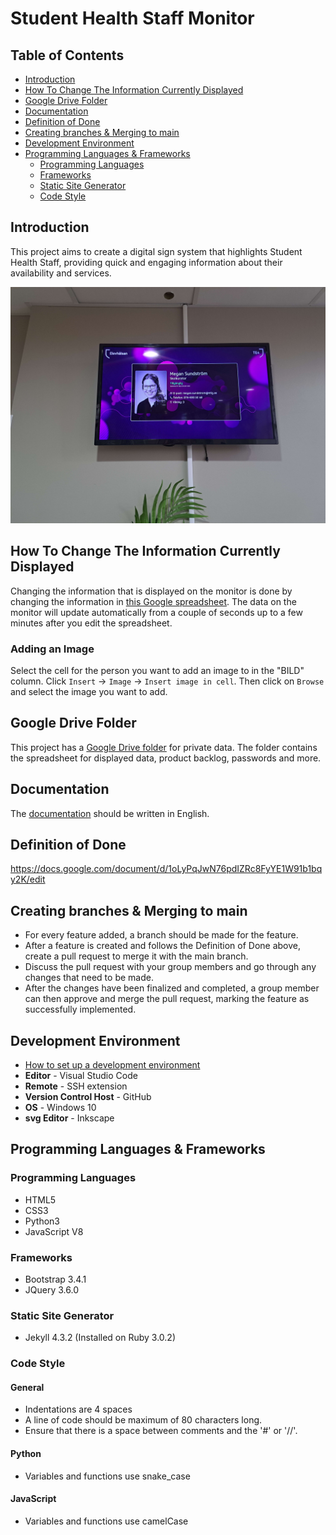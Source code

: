 # Student Health Staff Monitor

## Table of Contents

- [Introduction](README.md#introduction)
- [How To Change The Information Currently Displayed](README.md#how-to-change-the-information-currently-displayed)
- [Google Drive Folder](README.md#google-drive-folder)
- [Documentation](README.md#Documentation)
- [Definition of Done](README.md#definition-of-done)
- [Creating branches & Merging to main](README.md#creating-branches--merging-to-main)
- [Development Environment](README.md#development-environment)
- [Programming Languages & Frameworks](README.md#Programming-Languages-&-Frameworks)
  - [Programming Languages](README.md#programming-languages)
  - [Frameworks](README.md#frameworks)
  - [Static Site Generator](README.md#static-site-generator)
  - [Code Style](README.md#code-style)

## Introduction

This project aims to create a digital sign system that highlights Student Health Staff, providing quick and engaging information about their availability and services.

![A picture of the project. It's a screen on a wall with the display of student health staff.](project_picture.jpg)

## How To Change The Information Currently Displayed

Changing the information that is displayed on the monitor is done by changing the information in [this Google spreadsheet](https://docs.google.com/spreadsheets/d/1qY1KYAY-AjFh2DWsjiVwOVj2qqJ29kpSs_YaBHi-TEs). The data on the monitor will update automatically from a couple of seconds up to a few minutes after you edit the spreadsheet.

### Adding an Image

Select the cell for the person you want to add an image to in the "BILD" column. Click `Insert` -> `Image` -> `Insert image in cell`.
Then click on `Browse` and select the image you want to add.

## Google Drive Folder

This project has a [Google Drive folder](https://drive.google.com/drive/folders/1PE9KzvEw8aPh5E4z1SYBZf03GJ8k5gWZ) for private data. The folder contains the spreadsheet for displayed data, product backlog, passwords and more.

## Documentation

The [documentation](documentation/documentation.md) should be written in English.

## Definition of Done

https://docs.google.com/document/d/1oLyPqJwN76pdIZRc8FyYE1W91b1bqy2K/edit

## Creating branches & Merging to main

- For every feature added, a branch should be made for the feature.
- After a feature is created and follows the Definition of Done above, create a pull request to merge it with the main branch.
- Discuss the pull request with your group members and go through any changes that need to be made.
- After the changes have been finalized and completed, a group member can then approve and merge the pull request, marking the feature as successfully implemented. 

## Development Environment

- [How to set up a development environment](documentation/documentation.md#set-up-development-environment)
- **Editor** - Visual Studio Code
- **Remote** - SSH extension
- **Version Control Host** - GitHub
- **OS** - Windows 10
- **svg Editor** - Inkscape

## Programming Languages & Frameworks

### Programming Languages

- HTML5
- CSS3
- Python3
- JavaScript V8

### Frameworks

- Bootstrap 3.4.1
- JQuery 3.6.0

### Static Site Generator

- Jekyll 4.3.2 (Installed on Ruby 3.0.2)

### Code Style

#### General

- Indentations are 4 spaces
- A line of code should be maximum of 80 characters long.
- Ensure that there is a space between comments and the '#' or '//'.

#### Python

- Variables and functions use snake_case

#### JavaScript

- Variables and functions use camelCase
